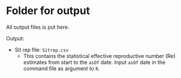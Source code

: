 # Folder for output
All output files is put here.

Output:

* Sit rep file: `Sitrep.csv`
    * This contains the statistical effective reproductive number (Re) estimates from start to the `asOf` date. Input `asOf` date in the command file as argument to `R`.
